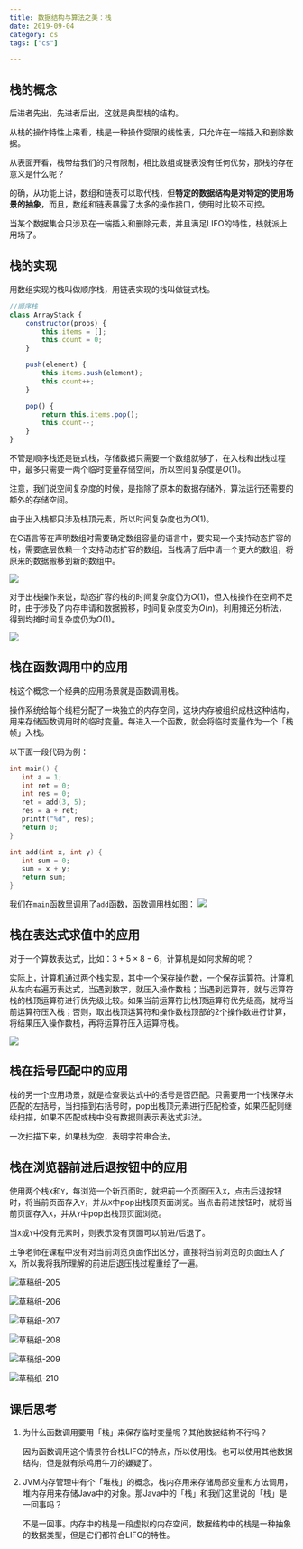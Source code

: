 ```yaml
---
title: 数据结构与算法之美：栈
date: 2019-09-04
category: cs
tags: ["cs"]

---
```


## 栈的概念

后进者先出，先进者后出，这就是典型栈的结构。

从栈的操作特性上来看，栈是一种操作受限的线性表，只允许在一端插入和删除数据。

从表面开看，栈带给我们的只有限制，相比数组或链表没有任何优势，那栈的存在意义是什么呢？

的确，从功能上讲，数组和链表可以取代栈，但**特定的数据结构是对特定的使用场景的抽象**，而且，数组和链表暴露了太多的操作接口，使用时比较不可控。

当某个数据集合只涉及在一端插入和删除元素，并且满足LIFO的特性，栈就派上用场了。

## 栈的实现

用数组实现的栈叫做顺序栈，用链表实现的栈叫做链式栈。

```js
//顺序栈
class ArrayStack {
    constructor(props) {
        this.items = [];
        this.count = 0;
    }

    push(element) {
        this.items.push(element);
        this.count++;
    }

    pop() {
        return this.items.pop();
        this.count--;
    }
}
```

不管是顺序栈还是链式栈，存储数据只需要一个数组就够了，在入栈和出栈过程中，最多只需要一两个临时变量存储空间，所以空间复杂度是$O(1)$。

注意，我们说空间复杂度的时候，是指除了原本的数据存储外，算法运行还需要的额外的存储空间。

由于出入栈都只涉及栈顶元素，所以时间复杂度也为$O(1)$。

在C语言等在声明数组时需要确定数组容量的语言中，要实现一个支持动态扩容的栈，需要底层依赖一个支持动态扩容的数组。当栈满了后申请一个更大的数组，将原来的数据搬移到新的数组中。

![](https://pic.rhinoc.top/mweb/15675826890631.jpg)

对于出栈操作来说，动态扩容的栈的时间复杂度仍为$O(1)$，但入栈操作在空间不足时，由于涉及了内存申请和数据搬移，时间复杂度变为$O(n)$。利用摊还分析法，得到均摊时间复杂度仍为$O(1)$。

![](https://pic.rhinoc.top/mweb/15675829846954.jpg)

## 栈在函数调用中的应用

栈这个概念一个经典的应用场景就是函数调用栈。

操作系统给每个线程分配了一块独立的内存空间，这块内存被组织成栈这种结构，用来存储函数调用时的临时变量。每进入一个函数，就会将临时变量作为一个「栈帧」入栈。

以下面一段代码为例：
```c
int main() {
   int a = 1; 
   int ret = 0;
   int res = 0;
   ret = add(3, 5);
   res = a + ret;
   printf("%d", res);
   return 0;
}

int add(int x, int y) {
   int sum = 0;
   sum = x + y;
   return sum;
}
```

我们在`main`函数里调用了`add`函数，函数调用栈如图：
![](https://pic.rhinoc.top/mweb/15675945852400.jpg)

## 栈在表达式求值中的应用

对于一个算数表达式，比如：$3+5\times8-6$，计算机是如何求解的呢？

实际上，计算机通过两个栈实现，其中一个保存操作数，一个保存运算符。计算机从左向右遍历表达式，当遇到数字，就压入操作数栈；当遇到运算符，就与运算符栈的栈顶运算符进行优先级比较。如果当前运算符比栈顶运算符优先级高，就将当前运算符压入栈；否则，取出栈顶运算符和操作数栈顶部的2个操作数进行计算，将结果压入操作数栈，再将运算符压入运算符栈。

![](https://pic.rhinoc.top/mweb/15675961898980.jpg)

## 栈在括号匹配中的应用

栈的另一个应用场景，就是检查表达式中的括号是否匹配。只需要用一个栈保存未匹配的左括号，当扫描到右括号时，pop出栈顶元素进行匹配检查，如果匹配则继续扫描，如果不匹配或栈中没有数据则表示表达式非法。

一次扫描下来，如果栈为空，表明字符串合法。

## 栈在浏览器前进后退按钮中的应用

使用两个栈`X`和`Y`，每浏览一个新页面时，就把前一个页面压入`X`，点击后退按钮时，将当前页面存入`Y`，并从`X`中pop出栈顶页面浏览。当点击前进按钮时，就将当前页面存入`X`，并从`Y`中pop出栈顶页面浏览。

当`X`或`Y`中没有元素时，则表示没有页面可以前进/后退了。

王争老师在课程中没有对当前浏览页面作出区分，直接将当前浏览的页面压入了`X`，所以我将我所理解的前进后退压栈过程重绘了一遍。

![草稿纸-205](https://pic.rhinoc.top/mweb/草稿纸-205.jpg)

![草稿纸-206](https://pic.rhinoc.top/mweb/草稿纸-206.jpg)

![草稿纸-207](https://pic.rhinoc.top/mweb/草稿纸-207.jpg)

![草稿纸-208](https://pic.rhinoc.top/mweb/草稿纸-208.jpg)

![草稿纸-209](https://pic.rhinoc.top/mweb/草稿纸-209.jpg)

![草稿纸-210](https://pic.rhinoc.top/mweb/草稿纸-210.jpg)

## 课后思考

1. 为什么函数调用要用「栈」来保存临时变量呢？其他数据结构不行吗？
    
    因为函数调用这个情景符合栈LIFO的特点，所以使用栈。也可以使用其他数据结构，但是就有杀鸡用牛刀的嫌疑了。
2. JVM内存管理中有个「堆栈」的概念，栈内存用来存储局部变量和方法调用，堆内存用来存储Java中的对象。那Java中的「栈」和我们这里说的「栈」是一回事吗？
    
    不是一回事。内存中的栈是一段虚拟的内存空间，数据结构中的栈是一种抽象的数据类型，但是它们都符合LIFO的特性。
